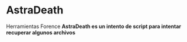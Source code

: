 # AstraDeath
Herramientas Forence 
**AstraDeath es un intento de script para intentar recuperar algunos archivos**
